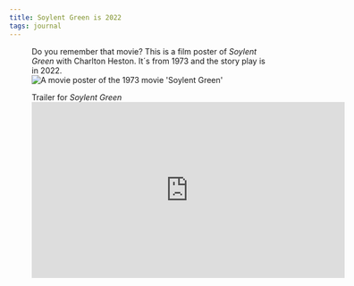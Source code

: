 ```yaml
---
title: Soylent Green is 2022
tags: journal
---
```

<figure>
<figcaption>Do you remember that movie? This is a film poster of <cite>Soylent Green</cite> with Charlton Heston. It´s from 1973 and the story play is in 2022.</figcaption>
<img src="/img/journal/soylent-green.jpg" alt="A movie poster of the 1973 movie 'Soylent Green'">
</figure>

<figure>
<figcaption>Trailer for <cite>Soylent Green</cite></figcaption>
<iframe width="560" height="315" src="https://www.youtube.com/embed/N_jGOKYHxaQ" title="YouTube video player" frameborder="0" allow="accelerometer; autoplay; clipboard-write; encrypted-media; gyroscope; picture-in-picture" allowfullscreen></iframe>
</figure>